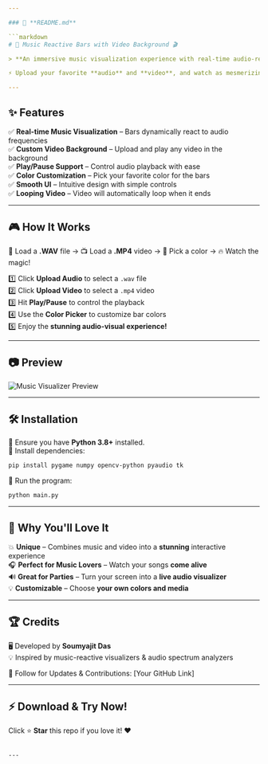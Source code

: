 ```yaml
---

### 📌 **README.md**  

```markdown
# 🎵 Music Reactive Bars with Video Background 🎬  

> **An immersive music visualization experience with real-time audio-reactive bars and video background!**  

⚡ Upload your favorite **audio** and **video**, and watch as mesmerizing bars **dance to the beat** while your video plays softly in the background.  

---
```


## ✨ Features  
✅ **Real-time Music Visualization** – Bars dynamically react to audio frequencies  
✅ **Custom Video Background** – Upload and play any video in the background  
✅ **Play/Pause Support** – Control audio playback with ease  
✅ **Color Customization** – Pick your favorite color for the bars  
✅ **Smooth UI** – Intuitive design with simple controls  
✅ **Looping Video** – Video will automatically loop when it ends  

---

## 🎮 How It Works  
🎼 Load a **.WAV** file → 📺 Load a **.MP4** video → 🎨 Pick a color → 🔥 Watch the magic!  

1️⃣ Click **Upload Audio** to select a `.wav` file  
2️⃣ Click **Upload Video** to select a `.mp4` video  
3️⃣ Hit **Play/Pause** to control the playback  
4️⃣ Use the **Color Picker** to customize bar colors  
5️⃣ Enjoy the **stunning audio-visual experience!**  

---

## 📷 Preview  
![Music Visualizer Preview](https://your-image-link-here.com/preview.gif)  

---

## 🛠 Installation  
🔹 Ensure you have **Python 3.8+** installed.  
🔹 Install dependencies:  

```bash
pip install pygame numpy opencv-python pyaudio tk
```

🔹 Run the program:  

```bash
python main.py
```

---

## 🚀 Why You'll Love It  
💥 **Unique** – Combines music and video into a **stunning** interactive experience  
🎧 **Perfect for Music Lovers** – Watch your songs **come alive**  
🔊 **Great for Parties** – Turn your screen into a **live audio visualizer**  
💡 **Customizable** – Choose **your own colors and media**  

---

## 🏆 Credits  
🖥️ Developed by **Soumyajit Das**  
💡 Inspired by music-reactive visualizers & audio spectrum analyzers  

🔗 Follow for Updates & Contributions: [Your GitHub Link]  

---

## ⚡ Download & Try Now!  
Click ⭐ **Star** this repo if you love it! ❤️  
```

---
